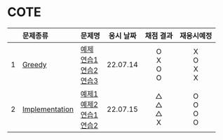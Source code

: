 # COTE
||문제종류|문제명|응시 날짜|채점 결과|재응시예정|
|:-:|:-|:-|:---:|:---:|:-:|
|1|[Greedy](./greedy/)|[예제](./greedy/greedy_ex.js)<br>[연습1](./greedy/greedy_01.js)<br>[연습2](./greedy/greedy_02.js)<br>[연습3](./greedy/greedy_03.js)|22.07.14|O<br>X<br>O<br>O|X<br>O<br>X<br>X|
|2|[Implementation](./implementation/)|[예제1](./implementation/imple_ex01.js)<br>[예제2](./implementation/imple_ex02.js)<br>[연습1](./implementation/imple_01.js)<br>[연습2](./implementation/imple_02.js)|22.07.15|△<br>△<br>△<br>X|O<br>O<br>O<br>O|